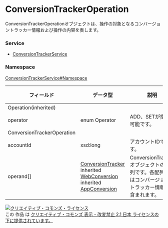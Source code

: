 # ConversionTrackerOperation
ConversionTrackerOperationオブジェクトは、操作の対象となるコンバージョントラッカー情報および操作の内容を表します。
### Service
+ [ConversionTrackerService](../../services/ConversionTrackerService.md)

### Namespace
[ConversionTrackerService#Namespace](../../services/ConversionTrackerService.md#namespace)

| フィールド | データ型 | 説明 | 制限 |
|---|---|---|---|
| Operation(inherited)||||
| operator| enum Operator| ADD、SETが指定可能です。| Req |
| ConversionTrackerOperation||||
| accountId| xsd:long| アカウントIDです。| Req |
| operand[]| <a href="ConversionTracker.md">ConversionTracker</a><br>inherited <a href="WebConversion.md">WebConversion</a><br>inherited <a href="AppConversion.md">AppConversion</a>| ConversionTrackerオブジェクトの配列です。各配列にはコンバージョントラッカー情報が含まれます。| Req |

<a rel="license" href="http://creativecommons.org/licenses/by-nd/2.1/jp/"><img alt="クリエイティブ・コモンズ・ライセンス" style="border-width:0" src="https://i.creativecommons.org/l/by-nd/2.1/jp/88x31.png" /></a><br />この 作品 は <a rel="license" href="http://creativecommons.org/licenses/by-nd/2.1/jp/">クリエイティブ・コモンズ 表示 - 改変禁止 2.1 日本 ライセンスの下に提供されています。</a>
